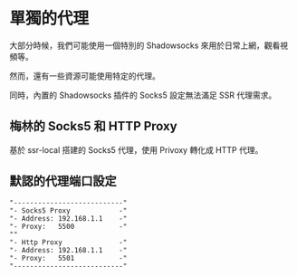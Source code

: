 # 單獨的代理

大部分時候，我們可能使用一個特別的 Shadowsocks 來用於日常上網，觀看視頻等。

然而，還有一些資源可能使用特定的代理。

同時，內置的 Shadowsocks 插件的 Socks5 設定無法滿足 SSR 代理需求。



## 梅林的 Socks5 和 HTTP Proxy

基於 ssr-local 搭建的 Socks5 代理，使用 Privoxy 轉化成 HTTP 代理。



## 默認的代理端口設定

    "---------------------------"
    "- Socks5 Proxy            -"
    "- Address: 192.168.1.1    -"
    "- Proxy:   5500           -"
    ""
    "- Http Proxy              -"
    "- Address: 192.168.1.1    -"
    "- Proxy:   5501           -"
    "---------------------------"
